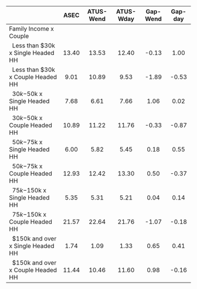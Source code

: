 
|                      |         ASEC |    ATUS-Wend |    ATUS-Wday |     Gap-Wend |      Gap-day |
| -------------------- | :----------: | :----------: | :----------: | :----------: | :----------: |
| Family Income x Couple |              |              |              |              |              |
| &nbsp;&nbsp;Less than $30k x Single Headed HH |        13.40 |        13.53 |        12.40 |        -0.13 |         1.00 |
| &nbsp;&nbsp;Less than $30k x Couple Headed HH |         9.01 |        10.89 |         9.53 |        -1.89 |        -0.53 |
| &nbsp;&nbsp;$30k-$50k x Single Headed HH |         7.68 |         6.61 |         7.66 |         1.06 |         0.02 |
| &nbsp;&nbsp;$30k-$50k x Couple Headed HH |        10.89 |        11.22 |        11.76 |        -0.33 |        -0.87 |
| &nbsp;&nbsp;$50k-$75k x Single Headed HH |         6.00 |         5.82 |         5.45 |         0.18 |         0.55 |
| &nbsp;&nbsp;$50k-$75k x Couple Headed HH |        12.93 |        12.42 |        13.30 |         0.50 |        -0.37 |
| &nbsp;&nbsp;$75k-$150k x Single Headed HH |         5.35 |         5.31 |         5.21 |         0.04 |         0.14 |
| &nbsp;&nbsp;$75k-$150k x Couple Headed HH |        21.57 |        22.64 |        21.76 |        -1.07 |        -0.18 |
| &nbsp;&nbsp;$150k and over x Single Headed HH |         1.74 |         1.09 |         1.33 |         0.65 |         0.41 |
| &nbsp;&nbsp;$150k and over x Couple Headed HH |        11.44 |        10.46 |        11.60 |         0.98 |        -0.16 |

